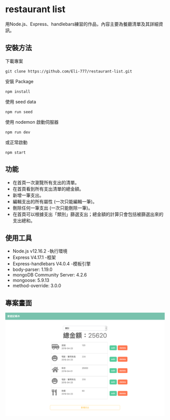
# restaurant list
用Node.js、Express、handlebars練習的作品，內容主要為餐廳清單及其詳細資訊。

## 安裝方法
下載專案
```
git clone https://github.com/Eli-777/restaurant-list.git
```
安裝 Package
```
npm install
```
使用 seed data
```
npm run seed
```
使用 nodemon 啟動伺服器
```
npm run dev
```
或正常啟動
```
npm start
```

## 功能 
- 在首頁一次瀏覽所有支出的清單。
- 在首頁看到所有支出清單的總金額。
- 新增一筆支出。
- 編輯支出的所有屬性 (一次只能編輯一筆)。
- 刪除任何一筆支出 (一次只能刪除一筆)。
- 在首頁可以根據支出「類別」篩選支出；總金額的計算只會包括被篩選出來的支出總和。


## 使用工具
- Node.js v12.16.2 -執行環境
- Express V4.17.1 -框架
- Express-handlebars V4.0.4 -模板引擎
- body-parser: 1.19.0
- mongoDB Community Server: 4.2.6
- mongoose: 5.9.13
- method-override: 3.0.0

## 專案畫面
![Alt text](/public/pictures/index_expenseTracker.png)


